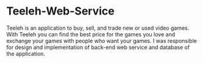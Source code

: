 # Teeleh-Web-Service
Teeleh is an application to buy, sell, and trade new or used video games. With Teeleh you can find the best price for the games you love and exchange your games with people who want your games. I was responsible for design and implementation of back-end web service and database of the application.
